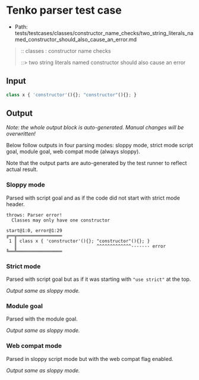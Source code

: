 # Tenko parser test case

- Path: tests/testcases/classes/constructor_name_checks/two_string_literals_named_constructor_should_also_cause_an_error.md

> :: classes : constructor name checks
>
> ::> two string literals named constructor should also cause an error

## Input

`````js
class x { 'constructor'(){}; "constructor"(){}; }
`````

## Output

_Note: the whole output block is auto-generated. Manual changes will be overwritten!_

Below follow outputs in four parsing modes: sloppy mode, strict mode script goal, module goal, web compat mode (always sloppy).

Note that the output parts are auto-generated by the test runner to reflect actual result.

### Sloppy mode

Parsed with script goal and as if the code did not start with strict mode header.

`````
throws: Parser error!
  Classes may only have one constructor

start@1:0, error@1:29
╔══╦═════════════════
 1 ║ class x { 'constructor'(){}; "constructor"(){}; }
   ║                              ^^^^^^^^^^^^^------- error
╚══╩═════════════════

`````

### Strict mode

Parsed with script goal but as if it was starting with `"use strict"` at the top.

_Output same as sloppy mode._

### Module goal

Parsed with the module goal.

_Output same as sloppy mode._

### Web compat mode

Parsed in sloppy script mode but with the web compat flag enabled.

_Output same as sloppy mode._
